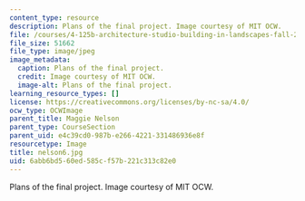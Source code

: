 ```yaml
---
content_type: resource
description: Plans of the final project. Image courtesy of MIT OCW.
file: /courses/4-125b-architecture-studio-building-in-landscapes-fall-2005/6abb6bd560ed585cf57b221c313c82e0_nelson6.jpg
file_size: 51662
file_type: image/jpeg
image_metadata:
  caption: Plans of the final project.
  credit: Image courtesy of MIT OCW.
  image-alt: Plans of the final project.
learning_resource_types: []
license: https://creativecommons.org/licenses/by-nc-sa/4.0/
ocw_type: OCWImage
parent_title: Maggie Nelson
parent_type: CourseSection
parent_uid: e4c39cd0-987b-e266-4221-331486936e8f
resourcetype: Image
title: nelson6.jpg
uid: 6abb6bd5-60ed-585c-f57b-221c313c82e0
---
```

Plans of the final project. Image courtesy of MIT OCW.